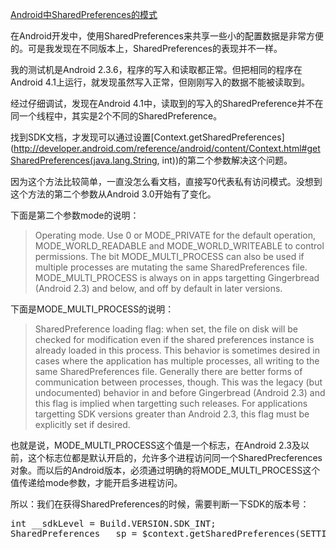 [Android中SharedPreferences的模式](http://zengrong.net/post/1687.htm)

在Android开发中，使用SharedPreferences来共享一些小的配置数据是非常方便的。可是我发现在不同版本上，SharedPreferences的表现并不一样。

我的测试机是Android 2.3.6，程序的写入和读取都正常。但把相同的程序在Android 4.1上运行，就发现虽然写入正常，但刚刚写入的数据不能被读取到。

经过仔细调试，发现在Android 4.1中，读取到的写入的SharedPreference并不在同一个线程中，其实是2个不同的SharedPreference。

找到SDK文档，才发现可以通过设置[Context.getSharedPreferences](http://developer.android.com/reference/android/content/Context.html#getSharedPreferences(java.lang.String, int))的第二个参数解决这个问题。

因为这个方法比较简单，一直没怎么看文档，直接写0代表私有访问模式。没想到这个方法的第二个参数从Android 3.0开始有了变化。

下面是第二个参数mode的说明：

>Operating mode. Use 0 or MODE_PRIVATE for the default operation, MODE_WORLD_READABLE and MODE_WORLD_WRITEABLE to control permissions. The bit MODE_MULTI_PROCESS can also be used if multiple processes are mutating the same SharedPreferences file. MODE_MULTI_PROCESS is always on in apps targetting Gingerbread (Android 2.3) and below, and off by default in later versions.

下面是MODE_MULTI_PROCESS的说明：

>SharedPreference loading flag: when set, the file on disk will be checked for modification even if the shared preferences instance is already loaded in this process. This behavior is sometimes desired in cases where the application has multiple processes, all writing to the same SharedPreferences file. Generally there are better forms of communication between processes, though.
>This was the legacy (but undocumented) behavior in and before Gingerbread (Android 2.3) and this flag is implied when targetting such releases. For applications targetting SDK versions greater than Android 2.3, this flag must be explicitly set if desired.

也就是说，MODE_MULTI_PROCESS这个值是一个标志，在Android 2.3及以前，这个标志位都是默认开启的，允许多个进程访问同一个SharedPrecferences对象。而以后的Android版本，必须通过明确的将MODE_MULTI_PROCESS这个值传递给mode参数，才能开启多进程访问。

所以：我们在获得SharedPreferences的时候，需要判断一下SDK的版本号：

<pre lang="JAVA">
int __sdkLevel = Build.VERSION.SDK_INT;
SharedPreferences __sp = $context.getSharedPreferences(SETTING_NAME, (__sdkLevel > Build.VERSION_CODES.FROYO) ? 4 : 0);
</pre>
